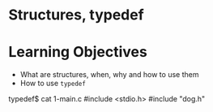# Structures, typedef

# Learning Objectives

* What are structures, when, why and how to use them
* How to use `typedef`

 typedef$ cat 1-main.c
#include <stdio.h>
#include "dog.h"


